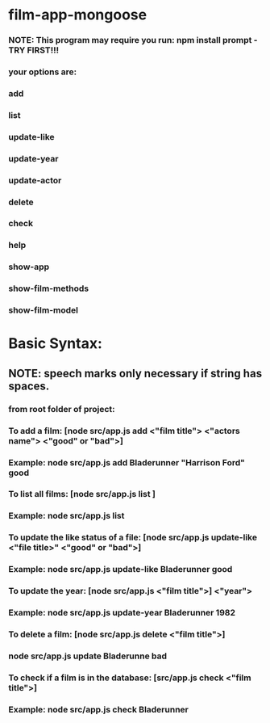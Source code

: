 # film-app-mongoose

### NOTE: This program may require you run: npm install prompt - TRY FIRST!!!

### your options are:
### add
### list
### update-like
### update-year
### update-actor
### delete
### check
### help
### show-app
### show-film-methods
### show-film-model      

# Basic Syntax:
## NOTE: speech marks only necessary if string has spaces.

### from root folder of project:

### To add a film: [node src/app.js add <"film title"> <"actors name"> <"good" or "bad">]
### Example:  node src/app.js add Bladerunner "Harrison Ford" good

### To list all films: [node src/app.js list ]
### Example: node src/app.js list

### To update the like status of a file: [node src/app.js update-like <"file title>" <"good" or "bad">]
### Example: node src/app.js update-like Bladerunner good

### To update the year: [node src/app.js <"film title">] <"year">
### Example: node src/app.js update-year Bladerunner 1982

### To delete a film: [node src/app.js delete <"film title">]
### node src/app.js update Bladerunne bad

### To check if a film is in the database: [src/app.js check <"film title">]
### Example: node src/app.js check Bladerunner

